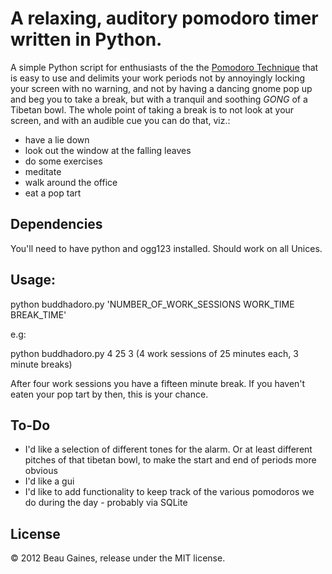 # A relaxing, auditory pomodoro timer written in Python.

A simple Python script for enthusiasts of the the [Pomodoro Technique](http://www.pomodorotechnique.com) that is easy to use and delimits your work periods not by annoyingly locking your screen with no warning, and not by having a dancing gnome pop up and beg you to take a break, but with a tranquil and soothing *GONG* of a Tibetan bowl.  The whole point of taking a break is to not look at your screen, and with an audible cue you can do that, viz.:

- have a lie down
- look out the window at the falling leaves
- do some exercises
- meditate
- walk around the office
- eat a pop tart

## Dependencies

You'll need to have python and ogg123 installed.  Should work on all Unices. 

## Usage:

python buddhadoro.py 'NUMBER_OF_WORK_SESSIONS WORK_TIME BREAK_TIME'

e.g:

python buddhadoro.py 4 25 3 
(4 work sessions of 25 minutes each, 3 minute breaks)

After four work sessions you have a fifteen minute break.  If you haven't
eaten your pop tart by then, this is your chance.

## To-Do

- I'd like a selection of different tones for the alarm.  Or at least different pitches of that tibetan bowl, to make the start and end of periods more obvious
- I'd like a gui
- I'd like to add functionality to keep track of the various pomodoros we do during   the day - probably via SQLite

## License

&copy; 2012 Beau Gaines, release under the MIT license.

